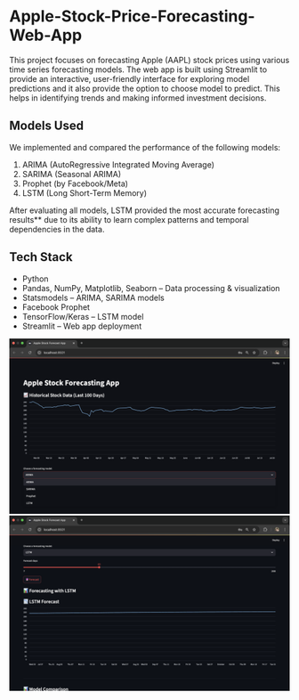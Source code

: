 # Apple-Stock-Price-Forecasting-Web-App

This project focuses on forecasting Apple (AAPL) stock prices using various time series forecasting models. The web app is built using Streamlit to provide an interactive, user-friendly interface for exploring model predictions and it also provide the option to choose model to predict. This helps in identifying trends and making informed investment decisions.

## Models Used

We implemented and compared the performance of the following models:

1. ARIMA (AutoRegressive Integrated Moving Average)
2. SARIMA (Seasonal ARIMA)
3. Prophet (by Facebook/Meta)
4. LSTM (Long Short-Term Memory)

After evaluating all models, LSTM provided the most accurate forecasting results** due to its ability to learn complex patterns and temporal dependencies in the data.

## Tech Stack

- Python
- Pandas, NumPy, Matplotlib, Seaborn – Data processing & visualization
- Statsmodels – ARIMA, SARIMA models
- Facebook Prophet
- TensorFlow/Keras – LSTM model
- Streamlit – Web app deployment

![Web Page](img1.png)
![Web Page](img2.png)

